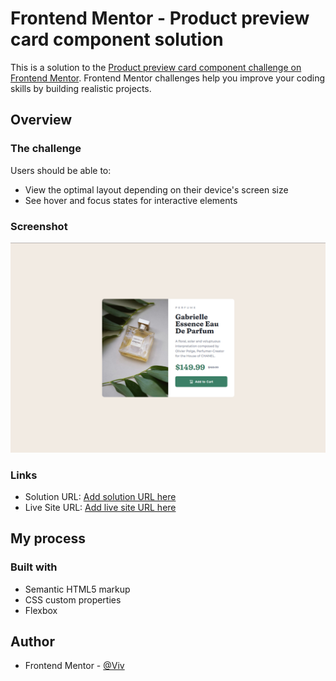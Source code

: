 # Frontend Mentor - Product preview card component solution

This is a solution to the [Product preview card component challenge on Frontend Mentor](https://www.frontendmentor.io/challenges/product-preview-card-component-GO7UmttRfa). Frontend Mentor challenges help you improve your coding skills by building realistic projects.

## Overview

### The challenge

Users should be able to:

- View the optimal layout depending on their device's screen size
- See hover and focus states for interactive elements

### Screenshot

![](screenshot.png)

### Links

- Solution URL: [Add solution URL here](https://your-solution-url.com)
- Live Site URL: [Add live site URL here](https://b-viv.github.io/product_preview_card/)

## My process

### Built with

- Semantic HTML5 markup
- CSS custom properties
- Flexbox

## Author

- Frontend Mentor - [@Viv](https://www.frontendmentor.io/profile/b-viv)
